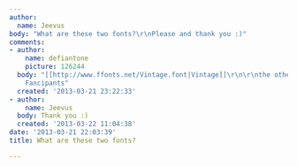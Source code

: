 ```yaml
---
author:
  name: Jeevus
body: "What are these two fonts?\r\nPlease and thank you :)"
comments:
- author:
    name: defiantone
    picture: 126244
  body: "[[http://www.ffonts.net/Vintage.font|Vintage]]\r\n\r\nthe other might be
    Fancipants"
  created: '2013-03-21 23:22:33'
- author:
    name: Jeevus
  body: Thank you :)
  created: '2013-03-22 11:04:38'
date: '2013-03-21 22:03:39'
title: What are these two fonts?

---
```


